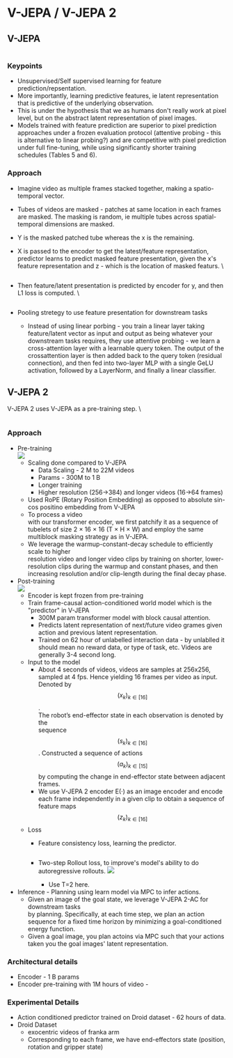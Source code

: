 # V-JEPA / V-JEPA 2

## V-JEPA

<figure><img src="../.gitbook/assets/image (183).png" alt=""><figcaption></figcaption></figure>

###

### Keypoints

* Unsupervised/Self supervised learning for feature prediction/repsentation.
* More importantly, learning predictive features, ie latent representation that is predictive of the underlying observation.&#x20;
* This is under the hypothesis that we as humans don't really work at pixel level, but on the abstract latent representation of pixel images.&#x20;
* Models trained with feature prediction are superior to pixel prediction approaches under a frozen evaluation protocol (attentive probing - this is alternative to linear probing?) and are competitive with pixel prediction under full fine-tuning, while using significantly shorter training schedules (Tables 5 and 6).

### Approach

* Imagine video as multiple frames stacked together, making a spatio-temporal vector.&#x20;
* Tubes of videos are masked - patches at same location in each frames are masked. The masking is random, ie multiple tubes across spatial-temporal dimensions are masked. <img src="../.gitbook/assets/image (184).png" alt="" data-size="original">
* Y is the masked patched tube whereas the x is the remaining.&#x20;
*   X is passed to the encoder to get the latest/feature representation, predictor learns to predict masked feature presentation, given the x's feature representation and z - which is the location of masked featurs. \


    <figure><img src="../.gitbook/assets/image (185).png" alt=""><figcaption></figcaption></figure>
*   Then feature/latent presentation is predicted by encoder for y, and then L1 loss is computed. \


    <figure><img src="../.gitbook/assets/image (186).png" alt=""><figcaption></figcaption></figure>
* Pooling stretegy to use feature presentation for downstream tasks
  * Instead of using linear porbing - you train a linear layer taking feature/latent vector as input and output as being whatever your downstream tasks requires, they use attentive probing - we learn a cross-attention layer with a learnable query token. The output of the crossattention layer is then added back to the query token (residual connection), and then fed into two-layer MLP with a single GeLU activation, followed by a LayerNorm, and finally a linear classifier.



## V-JEPA 2

V-JEPA 2 uses V-JEPA as a pre-training step. \


<figure><img src="../.gitbook/assets/image (188).png" alt=""><figcaption></figcaption></figure>

### Approach

* Pre-training\
  ![](<../.gitbook/assets/image (190).png>)
  * Scaling done compared to V-JEPA
    * Data Scaling - 2 M to 22M videos
    * Params - 300M to 1 B
    * Longer training
    * Higher resolution (256->384) and longer videos (16->64 frames)
  * Used RoPE (Rotary Position Embedding) as opposed to absolute sin-cos positino embedding from V-JEPA
  * To process a video\
    with our transformer encoder, we first patchify it as a sequence of tubelets of size 2 × 16 × 16 (T × H × W) and employ the same multiblock masking strategy as in V-JEPA.
  * We leverage the warmup-constant-decay schedule to efficiently scale to higher\
    resolution video and longer video clips by training on shorter, lower-resolution clips during the warmup and constant phases, and then increasing resolution and/or clip-length during the final decay phase.
* Post-training\
  ![](<../.gitbook/assets/image (189).png>)
  * Encoder is kept frozen from pre-training
  * Train frame-causal action-conditioned world model which is the "predictor" in V-JEPA
    * 300M param transformer model with block causal attention.&#x20;
    * Predicts latent representation of next/future video grames given action and previous  latent representation. &#x20;
    * Trained on 62 hour of unlabelled interaction data - by unlablled it should mean no reward data, or type of task, etc. Videos are generally 3-4 second long.&#x20;
  * Input to the model
    * About 4 seconds of videos, videos are samples at 256x256, sampled at 4 fps. Hence yielding 16 frames per video as input. Denoted by $$(x_k)_{k \in [16]}$$. \
      The robot’s end-effector state in each observation is denoted by the\
      sequence $$(s_k)_{k∈[16]}$$. Constructed a sequence of actions $$(a_k)_{k∈[15]}$$ by computing the change in end-effector state between adjacent frames.
    * We use V-JEPA 2 encoder E(·) as an image encoder and encode each frame independently in a given clip to obtain a sequence of feature maps $$(z_k)_{k∈[16]}$$
  * Loss
    *   Feature consistency loss, learning the predictor.&#x20;

        <figure><img src="../.gitbook/assets/image (191).png" alt=""><figcaption></figcaption></figure>


    * Two-step Rollout loss, to improve's model's ability to do autoregressive rollouts. ![](<../.gitbook/assets/image (192).png>)
      * Use T=2 here.&#x20;
* Inference - Planning using learn model via MPC to infer actions.&#x20;
  * Given an image of the goal state, we leverage V-JEPA 2-AC for downstream tasks\
    by planning. Specifically, at each time step, we plan an action sequence for a fixed time horizon by minimizing a goal-conditioned energy function.
  * Given a goal image, you plan actoins via MPC such that your actions taken you the goal images' latent representation.&#x20;



### Architectural details

* Encoder - 1 B params
* Encoder pre-training with 1M hours of video -&#x20;



### Experimental Details

* Action conditioned predictor trained on Droid dataset - 62 hours of data.&#x20;
* Droid Dataset
  * exocentric videos of franka arm
  * Corresponding to each frame, we have end-effectors state (position, rotation and gripper state)

###
